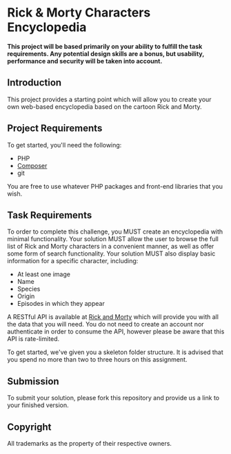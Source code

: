 # Rick & Morty Characters Encyclopedia

**This project will be based primarily on your ability to fulfill the task
requirements. Any potential design skills are a bonus, but usability,
performance and security will be taken into account.**

## Introduction
This project provides a starting point which will allow you to create your own
web-based encyclopedia based on the cartoon Rick and Morty.

## Project Requirements
To get started, you'll need the following:

 - PHP
 - [Composer](https://getcomposer.org/)
 - git

 You are free to use whatever PHP packages and front-end libraries that you
 wish.

## Task Requirements
To order to complete this challenge, you MUST create an encyclopedia with minimal
functionality. Your solution MUST allow the user to browse the full list of
Rick and Morty characters in a convenient manner, as well as offer some form of search
functionality. Your solution MUST also display basic information for a specific
character, including:

 - At least one image
 - Name
 - Species
 - Origin
 - Episodes in which they appear

A RESTful API is available at [Rick and Morty](https://rickandmortyapi.com/)
which will provide you with all the data that you will need. You do not need
to create an account nor authenticate in order to consume the API, however please
be aware that this API is rate-limited.

To get started, we've given you a skeleton folder structure. It is advised
that you spend no more than two to three hours on this assignment.

## Submission
To submit your solution, please fork this repository and provide us a link
to your finished version.

## Copyright
All trademarks as the property of their respective owners.


